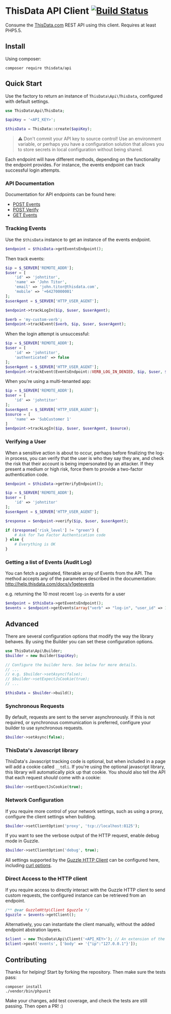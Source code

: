 # ThisData API Client [![Build Status](https://travis-ci.org/thisdata/thisdata-php.png?branch=master)](https://travis-ci.org/thisdata/thisdata-php)

Consume the [ThisData.com](https://thisdata.com/) REST API using this client. Requires at least PHP5.5.

## Install

Using composer:

```
composer require thisdata/api
```

## Quick Start

Use the factory to return an instance of `ThisData\Api\ThisData`, configured with default settings.

```php
use ThisData\Api\ThisData;

$apiKey = '<API_KEY>';

$thisData = ThisData::create($apiKey);
```

> :warning: Don't commit your API key to source control! Use an environment
  variable, or perhaps you have a configuration solution that allows you to
  store secrets in local configuration without being shared.


Each endpoint will have different methods, depending on the functionality the endpoint provides. For instance, the
events endpoint can track successful login attempts.

### API Documentation

Documentation for API endpoints can be found here:

- [POST Events](http://help.thisdata.com/docs/apiv1events)
- [POST Verify](http://help.thisdata.com/docs/apiv1verify)
- [GET Events](http://help.thisdata.com/docs/v1getevents)

### Tracking Events

Use the `$thisData` instance to get an instance of the events endpoint.

```php
$endpoint = $thisData->getEventsEndpoint();
```

Then track events:

```php
$ip = $_SERVER['REMOTE_ADDR'];
$user = [
    'id' => 'johntitor',
    'name' => 'John Titor',
    'email' => 'john.titor@thisdata.com',
    'mobile' => '+64270000001'
];
$userAgent = $_SERVER['HTTP_USER_AGENT'];

$endpoint->trackLogIn($ip, $user, $userAgent);

$verb = 'my-custom-verb';
$endpoint->trackEvent($verb, $ip, $user, $userAgent);
```

When the login attempt is unsuccessful:

```php
$ip = $_SERVER['REMOTE_ADDR'];
$user = [
    'id' => 'johntitor',
    'authenticated' => false
];
$userAgent = $_SERVER['HTTP_USER_AGENT'];
$endpoint->trackEvent(EventsEndpoint::VERB_LOG_IN_DENIED, $ip, $user, $userAgent);
```

When you're using a multi-tenanted app:

```php
$ip = $_SERVER['REMOTE_ADDR'];
$user = [
    'id' => 'johntitor'
];
$userAgent = $_SERVER['HTTP_USER_AGENT'];
$source = [
    'name' => 'SubCustomer 1'
]
$endpoint->trackLogIn($ip, $user, $userAgent, $source);
```

### Verifying a User

When a sensitive action is about to occur, perhaps before finalizing the
log-in process, you can verify that the user is who they say they are, and check
the risk that their account is being impersonated by an attacker.
If they present a medium or high risk, force them to provide a two-factor
authentication code.


```php
$endpoint = $thisData->getVerifyEndpoint();

$ip = $_SERVER['REMOTE_ADDR'];
$user = [
    'id' => 'johntitor'
];
$userAgent = $_SERVER['HTTP_USER_AGENT'];

$response = $endpoint->verify($ip, $user, $userAgent);

if ($response['risk_level'] != "green") {
    # Ask for Two Factor Authentication code
} else {
    # Everything is OK
}
```

### Getting a list of Events (Audit Log)

You can fetch a paginated, filterable array of Events from the API. The method
accepts any of the parameters described in the documentation: http://help.thisdata.com/docs/v1getevents

e.g. returning the 10 most recent `log-in` events for a user

```php
$endpoint = $thisData->getEventsEndpoint();
$events = $endpoint->getEvents(array("verb" => "log-in", "user_id" => 112233, "limit" => 10));
```


## Advanced

There are several configuration options that modify the way the library behaves.
By using the Builder you can set these configuration options.

```php
use ThisData\Api\Builder;
$builder = new Builder($apiKey);

// Configure the builder here. See below for more details.
// ...
// e.g. $builder->setAsync(false);
// $builder->setExpectJsCookie(true);
// ...

$thisData = $builder->build();
```

### Synchronous Requests

By default, requests are sent to the server asynchronously. If this is not required, or synchronous communication is
preferred, configure your builder to use synchronous requests.

```php
$builder->setAsync(false);
```

### ThisData's Javascript library

ThisData's Javascript tracking code is optional, but when included in a page
will add a cookie called `__tdli`. If you're using the optional javascript
library, this library will automatically pick up that cookie.
You should also tell the API that each request _should_ come with a cookie:

```php
$builder->setExpectJsCookie(true);
```

### Network Configuration

If you require more control of your network settings, such as using a proxy, configure the client settings when
building.

```php
$builder->setClientOption('proxy', 'tcp://localhost:8125');
```

If you want to see the verbose output of the HTTP request, enable debug mode in Guzzle.

```php
$builder->setClientOption('debug', true);
```

All settings supported by the [Guzzle HTTP Client](http://docs.guzzlephp.org/en/latest) can be configured here,
including [curl options](http://docs.guzzlephp.org/en/latest/faq.html#how-can-i-add-custom-curl-options).

### Direct Access to the HTTP client

If you require access to directly interact with the Guzzle HTTP client to send custom requests, the configured instance
can be retrieved from an endpoint.

```php
/** @var GuzzleHttp\Client $guzzle */
$guzzle = $events->getClient();
```

Alternatively, you can instantiate the client manually, without the added endpoint abstration layers.

```php
$client = new ThisData\Api\Client('<API_KEY>'); // An extension of the GuzzleHttp\Client class
$client->post('events', ['body' => '{"ip":"127.0.0.1"}']);
```

## Contributing

Thanks for helping! Start by forking the repository. Then make sure the tests pass:

```
composer install
./vendor/bin/phpunit
```

Make your changes, add test coverage, and check the tests are still passing.
Then open a PR! :)